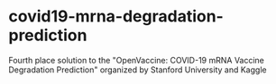 # covid19-mrna-degradation-prediction
Fourth place solution to the "OpenVaccine: COVID-19 mRNA Vaccine Degradation Prediction" organized by Stanford University and Kaggle
